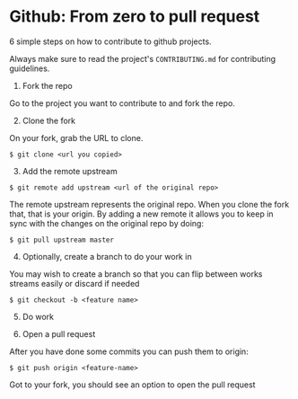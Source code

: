 # Github: From zero to pull request

6 simple steps on how to contribute to github projects.

Always make sure to read the project's `CONTRIBUTING.md` for contributing guidelines.

1. Fork the repo

Go to the project you want to contribute to and fork the repo.

2. Clone the fork

On your fork, grab the URL to clone.

```
$ git clone <url you copied>
```

3. Add the remote upstream

```
$ git remote add upstream <url of the original repo>
```

The remote upstream represents the original repo. When you clone the fork that, that is your origin. By adding a new remote it allows you to keep in sync with the changes on the original repo by doing:

```
$ git pull upstream master
```

4. Optionally, create a branch to do your work in

You may wish to create a branch so that you can flip between works streams easily or discard if needed

```
$ git checkout -b <feature name>
```

5. Do work

6. Open a pull request

After you have done some commits you can push them to origin:

```
$ git push origin <feature-name>
```

Got to your fork, you should see an option to open the pull request
